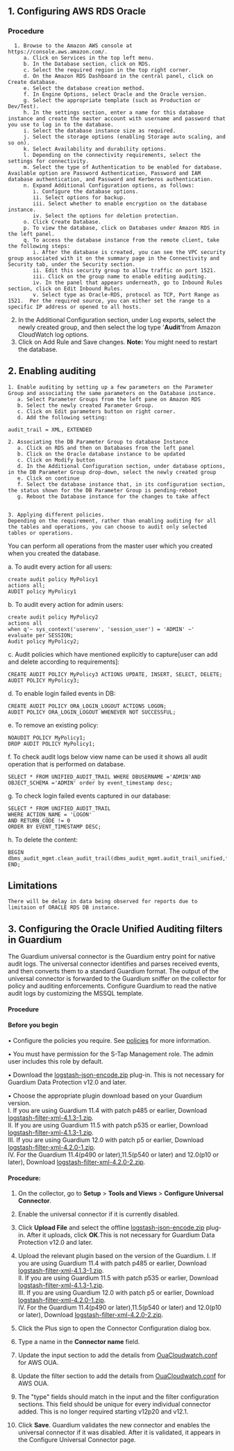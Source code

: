 ## 1. Configuring AWS RDS Oracle

### Procedure

      1. Browse to the Amazon AWS console at https://console.aws.amazon.com/.
         a. Click on Services in the top left menu.
         b. In the Database section, click on RDS.
         c. Select the required region in the top right corner.
         d. On the Amazon RDS Dashboard in the central panel, click on Create database.
         e. Select the database creation method.
         f. In Engine Options, select Oracle and the Oracle version.
         g. Select the appropriate template (such as Production or Dev/Test).
         h. In the settings section, enter a name for this database instance and create the master account with username and password that you use to log in to the database.
         i. Select the database instance size as required.
         j. Select the storage options (enabling Storage auto scaling, and so on).
         k. Select Availability and durability options.
         l. Depending on the connectivity requirements, select the settings for connectivity.
         m. Select the type of Authentication to be enabled for database. Available option are Password Authentication, Password and IAM database authentication, and Password and Kerberos authentication.
         n. Expand Additional Configuration options, as follows:
            i. Configure the database options.
            ii. Select options for backup.
            iii. Select whether to enable encryption on the database instance.
            iv. Select the options for deletion protection.
         o. Click Create Database.
         p. To view the database, click on Databases under Amazon RDS in the left panel.
         q. To access the database instance from the remote client, take the following steps:		              
            i. After the database is created, you can see the VPC security group associated with it on the summary page in the Connectivity and Security tab, under the Security section.
            ii. Edit this security group to allow traffic on port 1521.
            iii. Click on the group name to enable editing auditing.
            iv. In the panel that appears underneath, go to Inbound Rules section, click on Edit Inbound Rules.
            v. Select type as Oracle-RDS, protocol as TCP, Port Range as 1521.  Per the required source, you can either set the range to a specific IP address or opened to all hosts.

2. In the Additional Configuration section, under Log exports, select the newly created group, and then select the log type '**Audit**'from Amazon CloudWatch log options. 
3. Click on Add Rule and Save changes.
   **Note:** You might need to restart the database.

## 2. Enabling auditing

    1. Enable auditing by setting up a few parameters on the Parameter Group and associating the same parameters on the Database instance.
       a. Select Parameter Groups from the left pane on Amazon RDS
       b. Select the newly created Parameter Group.
       c. Click on Edit parameters button on right corner.
       d. Add the following setting:

   ```
   audit_trail = XML, EXTENDED
   ```


    2. Associating the DB Parameter Group to database Instance
       a. Click on RDS and then on Databases from the left panel
       b. Click on the Oracle database instance to be updated
       c. Click on Modify button
       d. In the Additional Configuration section, under database options, in the DB Parameter Group drop-down, select the newly created group
       e. Click on continue
       f. Select the database instance that, in its configuration section, the status shown for the DB Parameter Group is pending-reboot
       g. Reboot the Database instance for the changes to take affect


    3. Applying different policies.
    Depending on the requirement, rather than enabling auditing for all the tables and operations, you can choose to audit only selected tables or operations.
You can perform all  operations from the master user which you created when you created the database.

a. To audit every action for all users:

   ```
   create audit policy MyPolicy1
   actions all;
   AUDIT policy MyPolicy1
   ```

b. To audit every action for admin users:

   ```
   create audit policy MyPolicy2
   actions all
   when q'~ sys_context('userenv', 'session_user') = 'ADMIN' ~'
   evaluate per SESSION;
   Audit policy MyPolicy2;
   ```

c. Audit policies which have mentioned explicitly to capture[user can add and delete according to requirements]:

   ```
   CREATE AUDIT POLICY MyPolicy3 ACTIONS UPDATE, INSERT, SELECT, DELETE;
   AUDIT POLICY MyPolicy3;
   ```

d. To enable login failed events in DB:

   ```
   CREATE AUDIT POLICY ORA_LOGIN_LOGOUT ACTIONS LOGON;
   AUDIT POLICY ORA_LOGIN_LOGOUT WHENEVER NOT SUCCESSFUL;
   ```

e. To remove an existing policy:

   ```
   NOAUDIT POLICY MyPolicy1;
   DROP AUDIT POLICY MyPolicy1;
   ```

f. To check audit logs below view name can be used it shows all audit operation that is performed on database.

   ```
   SELECT * FROM UNIFIED_AUDIT_TRAIL WHERE DBUSERNAME ='ADMIN'AND OBJECT_SCHEMA ='ADMIN' order by event_timestamp desc;
   ```

g. To check login failed events captured in our database:

   ```
   SELECT * FROM UNIFIED_AUDIT_TRAIL
   WHERE ACTION_NAME = 'LOGON'
   AND RETURN_CODE != 0
   ORDER BY EVENT_TIMESTAMP DESC;
   ```

h. To delete the content:

   ```
   BEGIN
   dbms_audit_mgmt.clean_audit_trail(dbms_audit_mgmt.audit_trail_unified,false);
   END;
   ```

## Limitations
    There will be delay in data being observed for reports due to limitaion of ORACLE RDS DB instance.

## 3. Configuring the Oracle Unified Auditing filters in Guardium

The Guardium universal connector is the Guardium entry point for native audit logs. The universal connector identifies and parses received events, and then converts them to a standard Guardium format. The output of the universal connector is forwarded to the Guardium sniffer on the collector for policy and auditing enforcements. Configure Guardium to read the native audit logs by customizing the MSSQL template.


#### Procedure

#### Before you begin

• Configure the policies you require. See [policies](/docs/#policies) for more information.

• You must have permission for the S-Tap Management role. The admin user includes this role by default.

• Download the [logstash-json-encode.zip](./logstash-json-encode.zip) plug-in. This is not necessary for Guardium Data Protection v12.0 and later.

•  Choose the appropriate plugin download based on your Guardium version.<br>
I. If you are using Guardium 11.4 with patch p485 or earlier,
Download [logstash-filter-xml-4.1.3-1.zip](./logstash-filter-xml-4.1.3-1.zip).<br>
II. If you are using Guardium 11.5 with patch p535 or earlier,
Download [logstash-filter-xml-4.1.3-1.zip](./logstash-filter-xml-4.1.3-1.zip).<br>
III. If you are using Guardium 12.0 with patch p5 or earlier,
Download [logstash-filter-xml-4.2.0-1.zip](./logstash-filter-xml-4.2.0-1.zip).<br>
IV. For the Guardium 11.4(p490 or later),11.5(p540 or later) and 12.0(p10 or later),
Download [logstash-filter-xml-4.2.0-2.zip](./logstash-filter-xml-4.2.0-2.zip).<br>

#### Procedure:

1. On the collector, go to **Setup** > **Tools and Views** > **Configure Universal Connector**.
2. Enable the universal connector if it is currently disabled.
3. Click **Upload File** and select the offline [logstash-json-encode.zip](./logstash-json-encode.zip) plug-in. After it uploads, click **OK**.This is not necessary for Guardium Data Protection v12.0 and later.
4. Upload the relevant plugin based on the version of the Guardium.
   I. If you are using Guardium 11.4 with patch p485 or earlier,
   Download [logstash-filter-xml-4.1.3-1.zip](./logstash-filter-xml-4.1.3-1.zip).<br>
   II. If you are using Guardium 11.5 with patch p535 or earlier,
   Download [logstash-filter-xml-4.1.3-1.zip](./logstash-filter-xml-4.1.3-1.zip).<br>
   III. If you are using Guardium 12.0 with patch p5 or earlier,
   Download [logstash-filter-xml-4.2.0-1.zip](./logstash-filter-xml-4.2.0-1.zip).<br>
   IV. For the Guardium 11.4(p490 or later),11.5(p540 or later) and 12.0(p10 or later),
   Download [logstash-filter-xml-4.2.0-2.zip](./logstash-filter-xml-4.2.0-2.zip).<br>

6. Click the Plus sign to open the Connector Configuration dialog box.
7. Type a name in the **Connector name** field.
8. Update the input section to add the details from [OuaCloudwatch.conf](OracleUnifiedAuditPackageOverCloudwatch/OuaCloudwatch.conf) for AWS OUA.
9. Update the filter section to add the details from [OuaCloudwatch.conf](OracleUnifiedAuditPackageOverCloudwatch/OuaCloudwatch.conf) for AWS OUA.
10. The "type" fields should match in the input and the filter configuration sections. This field should be unique for every individual connector added. This is no longer required starting v12p20 and v12.1.
12. Click **Save**. Guardium validates the new connector and enables the universal connector if it was
    disabled. After it is validated, it appears in the Configure Universal Connector page.



